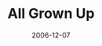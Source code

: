 ---
title: "All Grown Up"
description: "Help the Rugrats collect Chuckie's confiscated Yu-Gotta-Go cards!"
developer: "Denki"
brand: "Nickelodeon"
splash: "Nickelodeon/Rugrats - All Grown Up!/Splash.jpg"
gameplay: "Nickelodeon/Rugrats - All Grown Up!/Play04.jpg"
date: "2006-12-07"
archived: "2023-04-26"
image: null
menu: null
category: "Adventure"
levels: "none"
scores:
  sort: score
  reverse: true
  filter: "item.game == page.slug"
links:
  - title: Play
    url: "https://denki.co.uk/sky/agu/app.html"
  - title: Wiki
    url: https://sky-gamestar.fandom.com/wiki/All_Grown_Up:_Confiscated_Cards
---